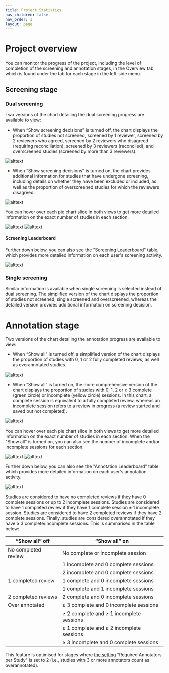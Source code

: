 ```yaml
---
title: Project Statistics
has_children: false
nav_order: 3
layout: page
---
```


# Project overview 

You can monitor the progress of the project, including the level of completion of the screening and annotation stages, in the Overview tab, which is found under the tab for each stage in the left-side menu.  

## Screening stage 

### Dual screening 

Two versions of the chart detailing the dual screening progress are available to view: 

- When “Show screening decisions” is turned off, the chart displays the proportion of studies not screened, screened by 1 reviewer, screened by 2 reviewers who agreed, screened by 2 reviewers who disagreed (requiring reconciliation), screened by 3 reviewers (reconciled), and overscreened studies (screened by more than 3 reviewers).  



![alttext](figs/Fig_Project-Stats_Screening_CSI.png)



- When “Show screening decisions” is turned on, the chart provides additional information for studies that have undergone screening, including details on whether they have been excluded or included, as well as the proportion of overscreened studies for which the reviewers disagreed. 



![alttext](figs/Fig_Project-Stats_Screening2_CSI.png)



You can hover over each pie chart slice in both views to get more detailed information on the exact number of studies in each section.



![alttext](figs/Fig_Project-Stats_Screening3_CSI.png)     ![alttext](figs/Fig_Project-Stats_Screening4_CSI.png)



#### Screening Leaderboard



Further down below, you can also see the "Screening Leaderboard" table, which provides more detailed information on each user's screening activity.



![alttext](figs/Fig_Project-Stats_Screening-table_CSI.png)



### Single screening 

Similar information is available when single screening is selected instead of dual screening. The simplified version of the chart displays the proportion of studies not screened, single screened and overscreened, whereas the detailed version provides additional information on screening decision. 


# Annotation stage 

Two versions of the chart detailing the annotation progress are available to view:  

- When “Show all” is turned off, a simplified version of the chart displays the proportion of studies with 0, 1 or 2 fully completed reviews, as well as overannotated studies.  



![alttext](figs/Fig_Project-Stats_Annotation_CSI.png)



- When “Show all” is turned on, the more comprehensive version of the chart displays the proportion of studies with 0, 1, 2 or ≥ 3 complete (green circle) or incomplete (yellow circle) sessions. In this chart, a complete session is equivalent to a fully completed review, whereas an incomplete session refers to a review in progress (a review started and saved but not completed).

 

![alttext](figs/Fig_Project-Stats_Annotation2_CSI.png)



You can hover over each pie chart slice in both views to get more detailed information on the exact number of studies in each section. When the "Show all" is turned on, you can also see the number of incomplete and/or incomplete sessions for each section.



![alttext](figs/Fig_Project-Stats_Annotation3_CSI.png)     ![alttext](figs/Fig_Project-Stats_Annotation4_CSI.png)



Further down below, you can also see the "Annotation Leaderboard" table, which provides more detailed information on each user's annotation activity.



![alttext](figs/Fig_Project-Stats_Annotation-table_CSI.png)



Studies are considered to have no completed reviews if they have 0 complete sessions or up to 2 incomplete sessions. Studies are considered to have 1 completed review if they have 1 complete session ± 1 incomplete session. Studies are considered to have 2 completed reviews if they have 2 complete sessions. Finally, studies are considered overannotated if they have ≥ 3 complete/incomplete sessions. This is summarised in the table below:  


| “Show all” off         | “Show all” on                                      |
|------------------------|---------------------------------------------------|
| No completed review   | No complete or incomplete session                 |
|                        | 1 incomplete and 0 complete sessions              |
|                        | 2 incomplete and 0 complete sessions              |
| 1 completed review    | 1 complete and 0 incomplete sessions              |
|                        | 1 complete and 1 incomplete sessions              |
| 2 completed reviews   | 2 complete and 0 incomplete sessions              |
| Over annotated        | ≥ 3 complete and 0 incomplete sessions            |
|                        | ≥ 2 complete and ≥ 1 incomplete sessions          |
|                        | ≥ 1 complete and ≥ 2 incomplete sessions          |
|                        | ≥ 3 incomplete and 0 complete sessions            |



This feature is optimised for stages where [the setting](../stage-settings.html) "Required Annotators per Study" is set to 2 (i.e., studies with 3 or more annotators count as overannotated).